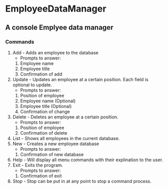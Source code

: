 # EmployeeDataManager
## A console Emplyee data manager

### Commands
1. Add - Adds an employee to the database
    * Prompts to answer:
    1. Employee name
    2. Employee title
    3. Confirmation of add
2. Update - Updates an employee at a certain position. Each field is optional to update.
    * Prompts to answer:
    1. Position of employee
    2. Employee name (Optional)
    3. Employee title (Optional)
    4. Confirmation of change
3. Delete - Deletes an employee at a certain position.
    * Prompts to answer:
    1. Position of employee
    2. Confirmation of delete
4. List - Shows all employees in the current database.
5. New - Creates a new employee database
    * Prompts to answer:
    1. Confirmation of new database
6. Help - Will display all menu commands with their explination to the user.
7. Exit - Exits the program.
    * Prompts to answer:
    1. Confirmation of exit
8. Stop - Stop can be put in at any point to stop a command process.
